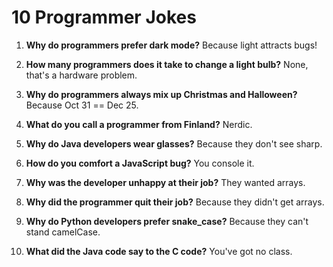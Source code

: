 # 10 Programmer Jokes

1. **Why do programmers prefer dark mode?**
   Because light attracts bugs!

2. **How many programmers does it take to change a light bulb?**
   None, that's a hardware problem.

3. **Why do programmers always mix up Christmas and Halloween?**
   Because Oct 31 == Dec 25.

4. **What do you call a programmer from Finland?**
   Nerdic.

5. **Why do Java developers wear glasses?**
   Because they don't see sharp.

6. **How do you comfort a JavaScript bug?**
   You console it.

7. **Why was the developer unhappy at their job?**
   They wanted arrays.

8. **Why did the programmer quit their job?**
   Because they didn't get arrays.

9. **Why do Python developers prefer snake_case?**
   Because they can't stand camelCase.

10. **What did the Java code say to the C code?**
    You've got no class.